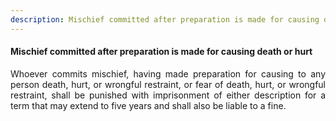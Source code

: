 ```yaml
---
description: Mischief committed after preparation is made for causing death or hurt
---
```


#### Mischief committed after preparation is made for causing death or hurt
<div style="text-align: justify">

Whoever commits mischief, having made preparation for causing to any person death, hurt, or wrongful restraint, or fear of death, hurt, or wrongful restraint, shall be punished with imprisonment of either description for a term that may extend to five years and shall also be liable to a fine.

</div>
